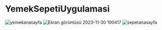 # YemekSepetiUygulamasi

![yemekanasayfa](https://github.com/mrtozy/YemekSepetiUygulamasi/assets/40569187/d8f5247e-a15d-4a4e-af90-e7919adf680e)
![Ekran görüntüsü 2023-11-30 190417](https://github.com/mrtozy/YemekSepetiUygulamasi/assets/40569187/3593f526-7ac7-4d8b-9ff0-def1702dec24)
![sepetanasayfa](https://github.com/mrtozy/YemekSepetiUygulamasi/assets/40569187/f2402f27-fc04-43b6-a5f3-4cc4fef1e4dc)

